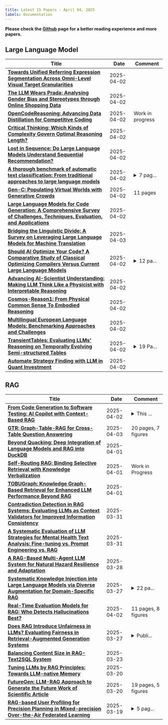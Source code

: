 ```yaml
---
title: Latest 15 Papers - April 04, 2025
labels: documentation
---
```

**Please check the [Github](https://github.com/zezhishao/MTS_Daily_ArXiv) page for a better reading experience and more papers.**

## Large Language Model
| **Title** | **Date** | **Comment** |
| --- | --- | --- |
| **[Towards Unified Referring Expression Segmentation Across Omni-Level Visual Target Granularities](http://arxiv.org/abs/2504.01954v1)** | 2025-04-02 |  |
| **[The LLM Wears Prada: Analysing Gender Bias and Stereotypes through Online Shopping Data](http://arxiv.org/abs/2504.01951v1)** | 2025-04-02 |  |
| **[OpenCodeReasoning: Advancing Data Distillation for Competitive Coding](http://arxiv.org/abs/2504.01943v1)** | 2025-04-02 | Work in progress |
| **[Critical Thinking: Which Kinds of Complexity Govern Optimal Reasoning Length?](http://arxiv.org/abs/2504.01935v1)** | 2025-04-02 |  |
| **[Lost in Sequence: Do Large Language Models Understand Sequential Recommendation?](http://arxiv.org/abs/2502.13909v3)** | 2025-04-02 |  |
| **[A thorough benchmark of automatic text classification: From traditional approaches to large language models](http://arxiv.org/abs/2504.01930v1)** | 2025-04-02 | <details><summary>7 pag...</summary><p>7 pages, 2 figures, 3 tables</p></details> |
| **[Gen-C: Populating Virtual Worlds with Generative Crowds](http://arxiv.org/abs/2504.01924v1)** | 2025-04-02 | 11 pages |
| **[Large Language Models for Code Generation: A Comprehensive Survey of Challenges, Techniques, Evaluation, and Applications](http://arxiv.org/abs/2503.01245v2)** | 2025-04-02 |  |
| **[Bridging the Linguistic Divide: A Survey on Leveraging Large Language Models for Machine Translation](http://arxiv.org/abs/2504.01919v2)** | 2025-04-03 |  |
| **[Should AI Optimize Your Code? A Comparative Study of Classical Optimizing Compilers Versus Current Large Language Models](http://arxiv.org/abs/2406.12146v2)** | 2025-04-02 | <details><summary>12 pa...</summary><p>12 pages, 7 figures, Accepted at SupercomputingAsia 2025 (SCA'25), March 10 to 13, 2025, Singapore, Singapore</p></details> |
| **[Advancing AI-Scientist Understanding: Making LLM Think Like a Physicist with Interpretable Reasoning](http://arxiv.org/abs/2504.01911v1)** | 2025-04-02 |  |
| **[Cosmos-Reason1: From Physical Common Sense To Embodied Reasoning](http://arxiv.org/abs/2503.15558v2)** | 2025-04-02 |  |
| **[Multilingual European Language Models: Benchmarking Approaches and Challenges](http://arxiv.org/abs/2502.12895v2)** | 2025-04-02 |  |
| **[TransientTables: Evaluating LLMs' Reasoning on Temporally Evolving Semi-structured Tables](http://arxiv.org/abs/2504.01879v1)** | 2025-04-02 | <details><summary>19 Pa...</summary><p>19 Pages. 21 Tables, 1 figure</p></details> |
| **[Automate Strategy Finding with LLM in Quant Investment](http://arxiv.org/abs/2409.06289v2)** | 2025-04-02 |  |

## RAG
| **Title** | **Date** | **Comment** |
| --- | --- | --- |
| **[From Code Generation to Software Testing: AI Copilot with Context-Based RAG](http://arxiv.org/abs/2504.01866v1)** | 2025-04-02 | <details><summary>This ...</summary><p>This work has been accepted for publication in IEEE Software (DOI: 10.1109/MS.2025.3549628)</p></details> |
| **[GTR: Graph-Table-RAG for Cross-Table Question Answering](http://arxiv.org/abs/2504.01346v2)** | 2025-04-03 | 20 pages, 7 figures |
| **[Beyond Quacking: Deep Integration of Language Models and RAG into DuckDB](http://arxiv.org/abs/2504.01157v1)** | 2025-04-01 |  |
| **[Self-Routing RAG: Binding Selective Retrieval with Knowledge Verbalization](http://arxiv.org/abs/2504.01018v1)** | 2025-04-01 | Work in Progress |
| **[TOBUGraph: Knowledge Graph-Based Retrieval for Enhanced LLM Performance Beyond RAG](http://arxiv.org/abs/2412.05447v2)** | 2025-04-01 |  |
| **[Contradiction Detection in RAG Systems: Evaluating LLMs as Context Validators for Improved Information Consistency](http://arxiv.org/abs/2504.00180v1)** | 2025-03-31 |  |
| **[A Systematic Evaluation of LLM Strategies for Mental Health Text Analysis: Fine-tuning vs. Prompt Engineering vs. RAG](http://arxiv.org/abs/2503.24307v1)** | 2025-03-31 |  |
| **[A RAG-Based Multi-Agent LLM System for Natural Hazard Resilience and Adaptation](http://arxiv.org/abs/2402.07877v3)** | 2025-03-28 |  |
| **[Systematic Knowledge Injection into Large Language Models via Diverse Augmentation for Domain-Specific RAG](http://arxiv.org/abs/2502.08356v3)** | 2025-03-27 | <details><summary>22 pa...</summary><p>22 pages, 14 tables, to be published in NAACL 2025</p></details> |
| **[Real-Time Evaluation Models for RAG: Who Detects Hallucinations Best?](http://arxiv.org/abs/2503.21157v2)** | 2025-04-02 | 11 pages, 8 figures |
| **[Does RAG Introduce Unfairness in LLMs? Evaluating Fairness in Retrieval-Augmented Generation Systems](http://arxiv.org/abs/2409.19804v2)** | 2025-03-27 | <details><summary>Publi...</summary><p>Published at COLING 2025</p></details> |
| **[Balancing Content Size in RAG-Text2SQL System](http://arxiv.org/abs/2502.15723v3)** | 2025-03-23 |  |
| **[Tuning LLMs by RAG Principles: Towards LLM-native Memory](http://arxiv.org/abs/2503.16071v1)** | 2025-03-20 |  |
| **[FutureGen: LLM-RAG Approach to Generate the Future Work of Scientific Article](http://arxiv.org/abs/2503.16561v1)** | 2025-03-20 | 19 pages, 5 figures |
| **[RAG-based User Profiling for Precision Planning in Mixed-precision Over-the-Air Federated Learning](http://arxiv.org/abs/2503.15569v1)** | 2025-03-19 | <details><summary>5 pag...</summary><p>5 pages, 4 figures, 2 tables, submitted to IEEE VTC 2025 fall for possible publication</p></details> |

